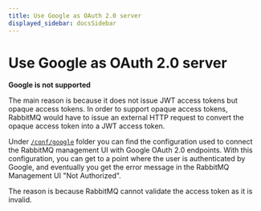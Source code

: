 ```yaml
---
title: Use Google as OAuth 2.0 server
displayed_sidebar: docsSidebar
---
```

<!--
Copyright (c) 2005-2024 Broadcom. All Rights Reserved. The term "Broadcom" refers to Broadcom Inc. and/or its subsidiaries.

All rights reserved. This program and the accompanying materials
are made available under the terms of the under the Apache License,
Version 2.0 (the "License”); you may not use this file except in compliance
with the License. You may obtain a copy of the License at

https://www.apache.org/licenses/LICENSE-2.0

Unless required by applicable law or agreed to in writing, software
distributed under the License is distributed on an "AS IS" BASIS,
WITHOUT WARRANTIES OR CONDITIONS OF ANY KIND, either express or implied.
See the License for the specific language governing permissions and
limitations under the License.
-->

# Use Google as OAuth 2.0 server

**Google is not supported**

The main reason is because it does not issue JWT access tokens
but opaque access tokens. In order to support opaque access tokens, RabbitMQ would have to issue an
external HTTP request to convert the opaque access token into a JWT access token.

Under [`/conf/google`](https://github.com/rabbitmq/rabbitmq-oauth2-tutorial/tree/main/conf/google) folder you can find the configuration used to connect the
RabbitMQ management UI with Google OAuth 2.0 endpoints. With this configuration,
you can get to a point where the user is authenticated by Google, and eventually
you get the error message in the RabbitMQ Management UI "Not Authorized".

The reason is because RabbitMQ cannot validate the access token as it is invalid.
